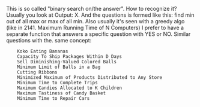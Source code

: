 This is so called "binary search on/the answer". How to recognize it?
Usually you look at Output: X. And the questions is formed like this: find min out of all max or max of all min. Also usually it's seen with a greedy algo (like in 2141. Maximum Running Time of N Computers)
I prefer to have a separate function that answers a specific question with YES or NO.
Similar questions with the. same concept:

        Koko Eating Bananas
        Capacity To Ship Packages Within D Days
        Sell Diminishing-Valued Colored Balls
        Minimum Limit of Balls in a Bag
        Cutting Ribbons
        Minimized Maximum of Products Distributed to Any Store
        Minimum Time to Complete Trips
        Maximum Candies Allocated to K Children
        Maximum Tastiness of Candy Basket
        Minimum Time to Repair Cars
